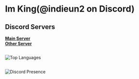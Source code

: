 # Im King(@indieun2 on Discord)  
  
## Discord Servers  
[**Main Server**](https://discord.gg/bwVryfn8XP)  
[**Other Server**](https://discord.gg/skNbN4PU8Z)  

##  
![Top Languages](https://github-readme-stats.vercel.app/api/top-langs/?username=altf4brocmon&layout=compact&theme=radical)
##  
![Discord Presence](https://lanyard.cnrad.dev/api/1265476952639148218)
